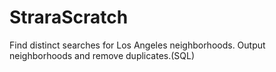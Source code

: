 # StraraScratch
Find distinct searches for Los Angeles neighborhoods. Output neighborhoods and remove duplicates.(SQL)
